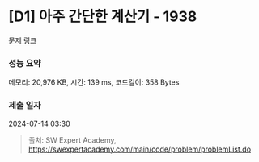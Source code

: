 # [D1] 아주 간단한 계산기 - 1938 

[문제 링크](https://swexpertacademy.com/main/code/problem/problemDetail.do?contestProbId=AV5PjsYKAMIDFAUq) 

### 성능 요약

메모리: 20,976 KB, 시간: 139 ms, 코드길이: 358 Bytes

### 제출 일자

2024-07-14 03:30



> 출처: SW Expert Academy, https://swexpertacademy.com/main/code/problem/problemList.do